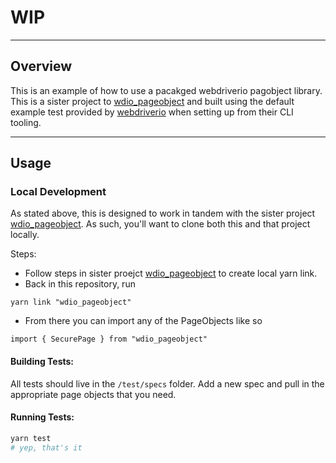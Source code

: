 # WIP

---

## Overview

This is an example of how to use a pacakged webdriverio pagobject library. This is a sister project to [wdio_pageobject](https://github.com/nshirley/wdio_pageobject) and built using the default example test provided by [webdriverio](https://webdriver.io/) when setting up from their CLI tooling.

---

## Usage

### Local Development

As stated above, this is designed to work in tandem with the sister project [wdio_pageobject](https://github.com/nshirley/wdio_pageobject). As such, you'll want to clone both this and that project locally.

Steps:

- Follow steps in sister proejct [wdio_pageobject](https://github.com/nshirley/wdio_pageobject) to create local yarn link.
- Back in this repository, run

```
yarn link "wdio_pageobject"
```

- From there you can import any of the PageObjects like so

```TS
import { SecurePage } from "wdio_pageobject"
```

#### Building Tests:

All tests should live in the `/test/specs` folder. Add a new spec and pull in the appropriate page objects that you need.

#### Running Tests:

```sh
yarn test
# yep, that's it
```
